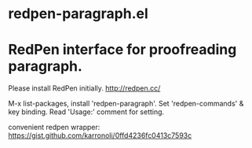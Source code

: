 # redpen-paragraph.el
RedPen interface for proofreading paragraph.
===
Please install RedPen initially.
  http://redpen.cc/

M-x list-packages, install 'redpen-paragraph'.
Set 'redpen-commands' & key binding.
Read 'Usage:' comment for setting.

convenient redpen wrapper: https://gist.github.com/karronoli/0ffd4236fc0413c7593c
